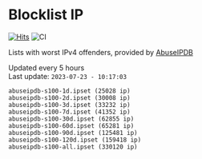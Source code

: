 # Blocklist IP

[![Hits](https://hits.seeyoufarm.com/api/count/incr/badge.svg?url=https%3A%2F%2Fgithub.com%2Fborestad%2Fblocklist-ip%2F&count_bg=%2379C83D&title_bg=%23555555&icon=&icon_color=%23E7E7E7&title=hits&edge_flat=false)](https://hits.seeyoufarm.com)  ![CI](https://img.shields.io/github/workflow/status/borestad/blocklist-ip/CI?style=flat-square)

Lists with worst IPv4 offenders, provided by [AbuseIPDB](https://www.abuseipdb.com/)

<!-- FOOTER-PLACEHOLDER -->
Updated every 5 hours<br>
Last update: `2023-07-23 - 10:17:03`
```
abuseipdb-s100-1d.ipset (25028 ip)
abuseipdb-s100-2d.ipset (30008 ip)
abuseipdb-s100-3d.ipset (33232 ip)
abuseipdb-s100-7d.ipset (41352 ip)
abuseipdb-s100-30d.ipset (62855 ip)
abuseipdb-s100-60d.ipset (65281 ip)
abuseipdb-s100-90d.ipset (125481 ip)
abuseipdb-s100-120d.ipset (159418 ip)
abuseipdb-s100-all.ipset (330120 ip)
```
